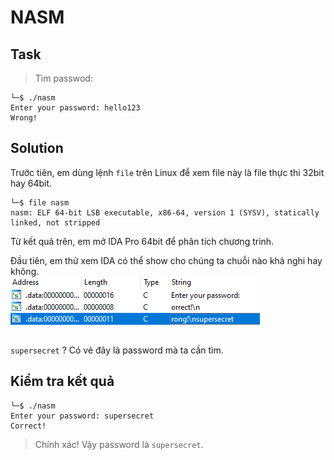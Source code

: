 # NASM
## Task
> Tìm passwod:
```
└─$ ./nasm
Enter your password: hello123
Wrong!
```

## Solution
Trước tiên, em dùng lệnh `file` trên Linux để xem file này là file thực thi 32bit hay 64bit.
```
└─$ file nasm
nasm: ELF 64-bit LSB executable, x86-64, version 1 (SYSV), statically linked, not stripped
```
Từ kết quả trên, em mở IDA Pro 64bit để phân tích chương trình.

Đầu tiên, em thử xem IDA có thể show cho chúng ta chuỗi nào khả nghi hay không.  
![](https://github.com/datthinh1801/NT209.L21.ANTN-Challenges/blob/main/Series%201/nasm/nasm_secret.png)  

`supersecret` ? Có vẻ đây là password mà ta cần tìm.  

## Kiểm tra kết quả
```
└─$ ./nasm
Enter your password: supersecret
Correct!
```
> Chính xác! Vậy password là `supersecret`.
